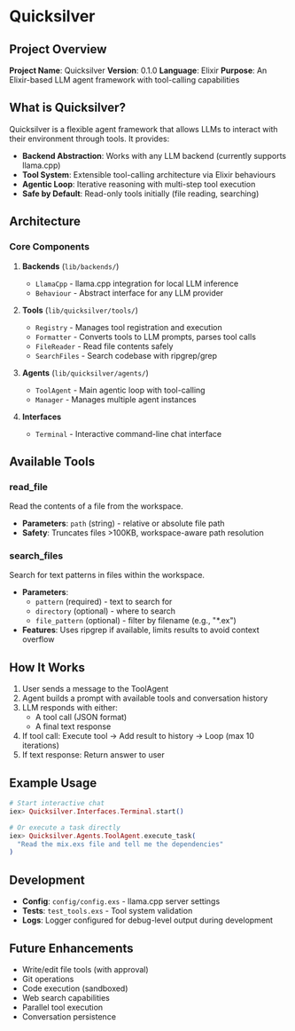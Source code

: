 # Quicksilver

## Project Overview

**Project Name**: Quicksilver
**Version**: 0.1.0
**Language**: Elixir
**Purpose**: An Elixir-based LLM agent framework with tool-calling capabilities

## What is Quicksilver?

Quicksilver is a flexible agent framework that allows LLMs to interact with their environment through tools. It provides:

- **Backend Abstraction**: Works with any LLM backend (currently supports llama.cpp)
- **Tool System**: Extensible tool-calling architecture via Elixir behaviours
- **Agentic Loop**: Iterative reasoning with multi-step tool execution
- **Safe by Default**: Read-only tools initially (file reading, searching)

## Architecture

### Core Components

1. **Backends** (`lib/backends/`)
   - `LlamaCpp` - llama.cpp integration for local LLM inference
   - `Behaviour` - Abstract interface for any LLM provider

2. **Tools** (`lib/quicksilver/tools/`)
   - `Registry` - Manages tool registration and execution
   - `Formatter` - Converts tools to LLM prompts, parses tool calls
   - `FileReader` - Read file contents safely
   - `SearchFiles` - Search codebase with ripgrep/grep

3. **Agents** (`lib/quicksilver/agents/`)
   - `ToolAgent` - Main agentic loop with tool-calling
   - `Manager` - Manages multiple agent instances

4. **Interfaces**
   - `Terminal` - Interactive command-line chat interface

## Available Tools

### read_file
Read the contents of a file from the workspace.
- **Parameters**: `path` (string) - relative or absolute file path
- **Safety**: Truncates files >100KB, workspace-aware path resolution

### search_files
Search for text patterns in files within the workspace.
- **Parameters**:
  - `pattern` (required) - text to search for
  - `directory` (optional) - where to search
  - `file_pattern` (optional) - filter by filename (e.g., "*.ex")
- **Features**: Uses ripgrep if available, limits results to avoid context overflow

## How It Works

1. User sends a message to the ToolAgent
2. Agent builds a prompt with available tools and conversation history
3. LLM responds with either:
   - A tool call (JSON format)
   - A final text response
4. If tool call: Execute tool → Add result to history → Loop (max 10 iterations)
5. If text response: Return answer to user

## Example Usage

```elixir
# Start interactive chat
iex> Quicksilver.Interfaces.Terminal.start()

# Or execute a task directly
iex> Quicksilver.Agents.ToolAgent.execute_task(
  "Read the mix.exs file and tell me the dependencies"
)
```

## Development

- **Config**: `config/config.exs` - llama.cpp server settings
- **Tests**: `test_tools.exs` - Tool system validation
- **Logs**: Logger configured for debug-level output during development

## Future Enhancements

- Write/edit file tools (with approval)
- Git operations
- Code execution (sandboxed)
- Web search capabilities
- Parallel tool execution
- Conversation persistence

